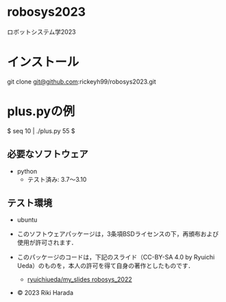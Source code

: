 # robosys2023
ロボットシステム学2023

# インストール
git clone git@github.com:rickeyh99/robosys2023.git

# plus.pyの例

$ seq 10 | ./plus.py
55
$
## 必要なソフトウェア
* python
  * テスト済み: 3.7～3.10
## テスト環境
* ubuntu


* このソフトウェアパッケージは，3条項BSDライセンスの下，再頒布および使用が許可されます．
* このパッケージのコードは，下記のスライド（CC-BY-SA 4.0 by Ryuichi Ueda）のものを，本人の許可を得て自身の著作としたものです．
	* [ryuichiueda/my_slides robosys_2022](https://github.com/ryuichiueda/my_slides/tree/master/robosys_2022)
* © 2023 Riki Harada
